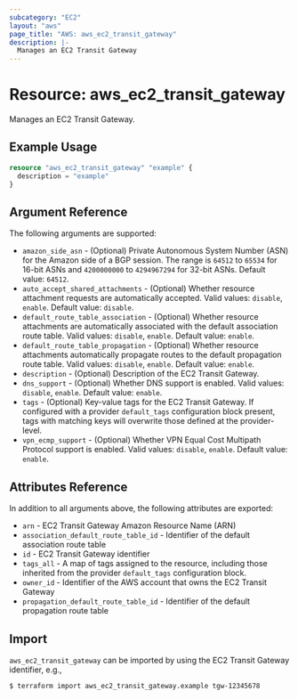 ```yaml
---
subcategory: "EC2"
layout: "aws"
page_title: "AWS: aws_ec2_transit_gateway"
description: |-
  Manages an EC2 Transit Gateway
---
```


# Resource: aws_ec2_transit_gateway

Manages an EC2 Transit Gateway.

## Example Usage

```terraform
resource "aws_ec2_transit_gateway" "example" {
  description = "example"
}
```

## Argument Reference

The following arguments are supported:

* `amazon_side_asn` - (Optional) Private Autonomous System Number (ASN) for the Amazon side of a BGP session. The range is `64512` to `65534` for 16-bit ASNs and `4200000000` to `4294967294` for 32-bit ASNs. Default value: `64512`.
* `auto_accept_shared_attachments` - (Optional) Whether resource attachment requests are automatically accepted. Valid values: `disable`, `enable`. Default value: `disable`.
* `default_route_table_association` - (Optional) Whether resource attachments are automatically associated with the default association route table. Valid values: `disable`, `enable`. Default value: `enable`.
* `default_route_table_propagation` - (Optional) Whether resource attachments automatically propagate routes to the default propagation route table. Valid values: `disable`, `enable`. Default value: `enable`.
* `description` - (Optional) Description of the EC2 Transit Gateway.
* `dns_support` - (Optional) Whether DNS support is enabled. Valid values: `disable`, `enable`. Default value: `enable`.
* `tags` - (Optional) Key-value tags for the EC2 Transit Gateway. If configured with a provider `default_tags` configuration block present, tags with matching keys will overwrite those defined at the provider-level.
* `vpn_ecmp_support` - (Optional) Whether VPN Equal Cost Multipath Protocol support is enabled. Valid values: `disable`, `enable`. Default value: `enable`.

## Attributes Reference

In addition to all arguments above, the following attributes are exported:

* `arn` - EC2 Transit Gateway Amazon Resource Name (ARN)
* `association_default_route_table_id` - Identifier of the default association route table
* `id` - EC2 Transit Gateway identifier
* `tags_all` - A map of tags assigned to the resource, including those inherited from the provider `default_tags` configuration block.
* `owner_id` - Identifier of the AWS account that owns the EC2 Transit Gateway
* `propagation_default_route_table_id` - Identifier of the default propagation route table

## Import

`aws_ec2_transit_gateway` can be imported by using the EC2 Transit Gateway identifier, e.g.,

```
$ terraform import aws_ec2_transit_gateway.example tgw-12345678
```
